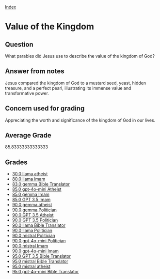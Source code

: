 
[Index](../../index.md)
# Value of the Kingdom
## Question
What parables did Jesus use to describe the value of the kingdom of God?

## Answer from notes
Jesus compared the kingdom of God to a mustard seed, yeast, hidden treasure, and a perfect pearl, illustrating its immense value and transformative power.

## Concern used for grading
Appreciating the worth and significance of the kingdom of God in our lives.

## Average Grade
85.83333333333333

## Grades
 * [30.0 llama atheist](../answers/llama_atheist/Value_of_the_Kingdom.md)
 * [80.0 llama Imam](../answers/llama_Imam/Value_of_the_Kingdom.md)
 * [83.0 gemma Bible Translator](../answers/gemma_Bible_Translator/Value_of_the_Kingdom.md)
 * [85.0 gpt-4o-mini Atheist](../answers/gpt-4o-mini_Atheist/Value_of_the_Kingdom.md)
 * [85.0 gemma Imam](../answers/gemma_Imam/Value_of_the_Kingdom.md)
 * [85.0 GPT 3.5 Imam](../answers/GPT_3.5_Imam/Value_of_the_Kingdom.md)
 * [90.0 gemma atheist](../answers/gemma_atheist/Value_of_the_Kingdom.md)
 * [90.0 gemma Politician](../answers/gemma_Politician/Value_of_the_Kingdom.md)
 * [90.0 GPT 3.5 Atheist](../answers/GPT_3.5_Atheist/Value_of_the_Kingdom.md)
 * [90.0 GPT 3.5 Politician](../answers/GPT_3.5_Politician/Value_of_the_Kingdom.md)
 * [90.0 llama Bible Translator](../answers/llama_Bible_Translator/Value_of_the_Kingdom.md)
 * [90.0 llama Politician](../answers/llama_Politician/Value_of_the_Kingdom.md)
 * [90.0 mistral Politician](../answers/mistral_Politician/Value_of_the_Kingdom.md)
 * [90.0 gpt-4o-mini Politician](../answers/gpt-4o-mini_Politician/Value_of_the_Kingdom.md)
 * [90.0 mistral Imam](../answers/mistral_Imam/Value_of_the_Kingdom.md)
 * [90.0 gpt-4o-mini Imam](../answers/gpt-4o-mini_Imam/Value_of_the_Kingdom.md)
 * [95.0 GPT 3.5 Bible Translator](../answers/GPT_3.5_Bible_Translator/Value_of_the_Kingdom.md)
 * [95.0 mistral Bible Translator](../answers/mistral_Bible_Translator/Value_of_the_Kingdom.md)
 * [95.0 mistral atheist](../answers/mistral_atheist/Value_of_the_Kingdom.md)
 * [95.0 gpt-4o-mini Bible Translator](../answers/gpt-4o-mini_Bible_Translator/Value_of_the_Kingdom.md)
